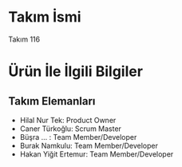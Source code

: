 # **Takım İsmi**

Takım 116

# Ürün İle İlgili Bilgiler

## Takım Elemanları

- Hilal Nur Tek: Product Owner
- Caner Türkoğlu: Scrum Master
- Büşra ... : Team Member/Developer
- Burak Namkulu: Team Member/Developer
- Hakan Yiğit Ertemur: Team Member/Developer
